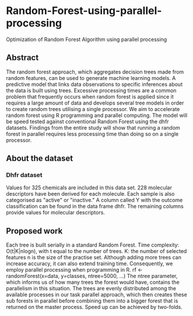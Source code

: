 # Random-Forest-using-parallel-processing
Optimization of Random Forest Algorithm using parallel processing

## Abstract
The random forest approach, which aggregates decision trees made from random features, can be used to generate machine learning models. A predictive model that links data observations to specific inferences about the data is built using trees. Excessive processing times are a common problem that frequently occurs when random forest is applied since it requires a large amount of data and develops several tree models in order to create random trees utilising a single processor. We aim to accelerate random forest using R programming and parallel computing. The model will be speed tested against conventional Random Forest using the dhfr datasets. Findings from the entire study will show that running a random forest in parallel requires less processing time than doing so on a single processor.

## About the dataset
### Dhfr dataset
Values for 325 chemicals are included in this data set. 228 molecular descriptors have been derived for each molecule. Each sample is also categorised as "active" or "inactive." A column called Y with the outcome classification can be found in the data frame dhfr. The remaining columns provide values for molecular descriptors.

## Proposed work
Each tree is built serially in a standard Random Forest. Time complexity: O(t|K|nlogn), with t equal to the number of trees. K: the number of selected features n is the size of the practise set. Although adding more trees can increase accuracy, it can also extend training time. Consequently, we employ parallel processing when programming in R.
rf <- randomForest(x=data, y=classes, ntree=5000, ...) The ntree parameter, which informs us of how many trees the forest would have, contains the parallelism in this situation. The trees are evenly distributed among the available processes in our task parallel approach, which then creates these sub forests in parallel before combining them into a bigger forest that is returned on the master process.  Speed up can be achieved by two-folds.
